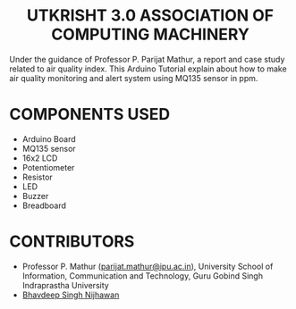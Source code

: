 <h1 align="center">UTKRISHT 3.0 ASSOCIATION OF COMPUTING MACHINERY</h1>

Under the guidance of Professor P. Parijat Mathur, a report and case study related to air quality index. This Arduino Tutorial explain about how to make air quality monitoring and alert system using MQ135 sensor in ppm.

# COMPONENTS USED

- Arduino Board
- MQ135 sensor
- 16x2 LCD
- Potentiometer
- Resistor
- LED
- Buzzer
- Breadboard

# CONTRIBUTORS

- Professor P. Mathur (parijat.mathur@ipu.ac.in), University School of Information, Communication and Technology, Guru Gobind Singh Indraprastha University
- [Bhavdeep Singh Nijhawan](https://www.linkedin.com/in/bhavdeep-singh-nijhawan-739634280)
